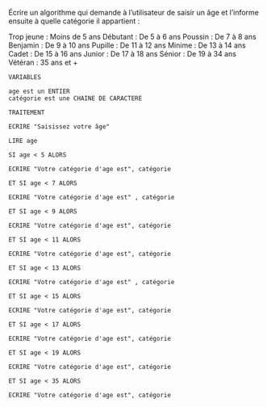 Écrire un algorithme qui demande à l’utilisateur de saisir un âge et l’informe ensuite à quelle catégorie il appartient :

Trop jeune : Moins de 5 ans
Débutant : De 5 à 6 ans
Poussin : De 7 à 8 ans
Benjamin : De 9 à 10 ans
Pupille : De 11 à 12 ans
Minime : De 13 à 14 ans
Cadet : De 15 à 16 ans
Junior : De 17 à 18 ans
Sénior : De 19 à 34 ans
Vétéran : 35 ans et +

```
VARIABLES

age est un ENTIER
catégorie est une CHAINE DE CARACTERE

TRAITEMENT

ECRIRE "Saisissez votre âge"

LIRE age

SI age < 5 ALORS

ECRIRE "Votre catégorie d'age est", catégorie

ET SI age < 7 ALORS

ECRIRE "Votre catégorie d'age est" , catégorie

ET SI age < 9 ALORS

ECRIRE "Votre catégorie d'age est", catégorie

ET SI age < 11 ALORS

ECRIRE "Votre catégorie d'age est", catégorie

ET SI age < 13 ALORS

ECRIRE "Votre catégorie d'age est" , catégorie

ET SI age < 15 ALORS

ECRIRE "Votre catégorie d'age est", catégorie

ET SI age < 17 ALORS

ECRIRE "Votre catégorie d'age est", catégorie

ET SI age < 19 ALORS

ECRIRE "Votre catégorie d'age est", catégorie

ET SI age < 35 ALORS

ECRIRE "Votre catégorie d'age est", catégorie
```